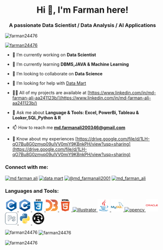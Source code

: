 <h1 align="center">Hi 👋, I'm Farman here!</h1>
<h3 align="center">A passionate Data Scientist / Data Analysis / AI Applications</h3>

<p align="left"> <img src="https://komarev.com/ghpvc/?username=farman24476&label=Profile%20views&color=0e75b6&style=flat" alt="farman24476" /> </p>

<p align="left"> <a href="https://github.com/ryo-ma/github-profile-trophy"><img src="https://github-profile-trophy.vercel.app/?username=farman24476" alt="farman24476" /></a> </p>

- 🔭 I’m currently working on **Data Scientist**

- 🌱 I’m currently learning **DBMS,JAVA & Machine Learning**

- 👯 I’m looking to collaborate on **Data Science**

- 🤝 I’m looking for help with [Data Mart](https://www.facebook.com/studymalaysiawithfarman/about)

- 👨‍💻 All of my projects are available at [https://www.linkedin.com/in/md-farman-ali-aa241123b/](https://www.linkedin.com/in/md-farman-ali-aa241123b/)

- 💬 Ask me about **Language & Tools: Excel, PowerBi, Tableau & Looker,SQL,Python & R**

- 📫 How to reach me **md.farmanali200346@gmail.com**

- 📄 Know about my experiences [https://drive.google.com/file/d/1LH-qO7Bu8G0zmyp09ulVV0miY9KBnkPH/view?usp=sharing](https://drive.google.com/file/d/1LH-qO7Bu8G0zmyp09ulVV0miY9KBnkPH/view?usp=sharing)

<h3 align="left">Connect with me:</h3>
<p align="left">
<a href="https://linkedin.com/in/md farman ali" target="blank"><img align="center" src="https://raw.githubusercontent.com/rahuldkjain/github-profile-readme-generator/master/src/images/icons/Social/linked-in-alt.svg" alt="md farman ali" height="30" width="40" /></a>
<a href="https://fb.com/data mart" target="blank"><img align="center" src="https://raw.githubusercontent.com/rahuldkjain/github-profile-readme-generator/master/src/images/icons/Social/facebook.svg" alt="data mart" height="30" width="40" /></a>
<a href="https://www.hackerrank.com/@md_farmanali2001" target="blank"><img align="center" src="https://raw.githubusercontent.com/rahuldkjain/github-profile-readme-generator/master/src/images/icons/Social/hackerrank.svg" alt="@md_farmanali2001" height="30" width="40" /></a>
<a href="https://codeforces.com/profile/md_farman_ali" target="blank"><img align="center" src="https://raw.githubusercontent.com/rahuldkjain/github-profile-readme-generator/master/src/images/icons/Social/codeforces.svg" alt="md_farman_ali" height="30" width="40" /></a>
</p>

<h3 align="left">Languages and Tools:</h3>
<p align="left"> <a href="https://www.cprogramming.com/" target="_blank" rel="noreferrer"> <img src="https://raw.githubusercontent.com/devicons/devicon/master/icons/c/c-original.svg" alt="c" width="40" height="40"/> </a> <a href="https://www.w3schools.com/cpp/" target="_blank" rel="noreferrer"> <img src="https://raw.githubusercontent.com/devicons/devicon/master/icons/cplusplus/cplusplus-original.svg" alt="cplusplus" width="40" height="40"/> </a> <a href="https://www.w3schools.com/css/" target="_blank" rel="noreferrer"> <img src="https://raw.githubusercontent.com/devicons/devicon/master/icons/css3/css3-original-wordmark.svg" alt="css3" width="40" height="40"/> </a> <a href="https://d3js.org/" target="_blank" rel="noreferrer"> <img src="https://raw.githubusercontent.com/devicons/devicon/master/icons/d3js/d3js-original.svg" alt="d3js" width="40" height="40"/> </a> <a href="https://www.w3.org/html/" target="_blank" rel="noreferrer"> <img src="https://raw.githubusercontent.com/devicons/devicon/master/icons/html5/html5-original-wordmark.svg" alt="html5" width="40" height="40"/> </a> <a href="https://www.adobe.com/in/products/illustrator.html" target="_blank" rel="noreferrer"> <img src="https://www.vectorlogo.zone/logos/adobe_illustrator/adobe_illustrator-icon.svg" alt="illustrator" width="40" height="40"/> </a> <a href="https://www.java.com" target="_blank" rel="noreferrer"> <img src="https://raw.githubusercontent.com/devicons/devicon/master/icons/java/java-original.svg" alt="java" width="40" height="40"/> </a> <a href="https://www.mysql.com/" target="_blank" rel="noreferrer"> <img src="https://raw.githubusercontent.com/devicons/devicon/master/icons/mysql/mysql-original-wordmark.svg" alt="mysql" width="40" height="40"/> </a> <a href="https://opencv.org/" target="_blank" rel="noreferrer"> <img src="https://www.vectorlogo.zone/logos/opencv/opencv-icon.svg" alt="opencv" width="40" height="40"/> </a> <a href="https://www.oracle.com/" target="_blank" rel="noreferrer"> <img src="https://raw.githubusercontent.com/devicons/devicon/master/icons/oracle/oracle-original.svg" alt="oracle" width="40" height="40"/> </a> <a href="https://www.photoshop.com/en" target="_blank" rel="noreferrer"> <img src="https://raw.githubusercontent.com/devicons/devicon/master/icons/photoshop/photoshop-line.svg" alt="photoshop" width="40" height="40"/> </a> <a href="https://www.python.org" target="_blank" rel="noreferrer"> <img src="https://raw.githubusercontent.com/devicons/devicon/master/icons/python/python-original.svg" alt="python" width="40" height="40"/> </a> <a href="https://www.rust-lang.org" target="_blank" rel="noreferrer"> <img src="https://raw.githubusercontent.com/devicons/devicon/master/icons/rust/rust-plain.svg" alt="rust" width="40" height="40"/> </a> </p>

<p><img align="left" src="https://github-readme-stats.vercel.app/api/top-langs?username=farman24476&show_icons=true&locale=en&layout=compact" alt="farman24476" /></p>

<p>&nbsp;<img align="center" src="https://github-readme-stats.vercel.app/api?username=farman24476&show_icons=true&locale=en" alt="farman24476" /></p>

<p><img align="center" src="https://github-readme-streak-stats.herokuapp.com/?user=farman24476&" alt="farman24476" /></p>

